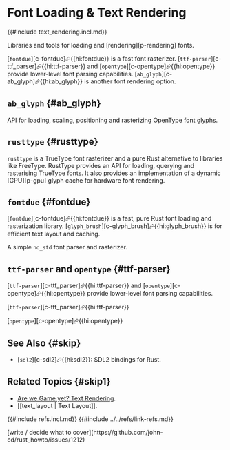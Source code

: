 # Font Loading & Text Rendering

{{#include text_rendering.incl.md}}

Libraries and tools for loading and [rendering][p-rendering] fonts.

[`fontdue`][c-fontdue]⮳{{hi:fontdue}} is a fast font rasterizer. [`ttf-parser`][c-ttf_parser]⮳{{hi:ttf-parser}} and [`opentype`][c-opentype]⮳{{hi:opentype}} provide lower-level font parsing capabilities. [`ab_glyph`][c-ab_glyph]⮳{{hi:ab_glyph}} is another font rendering option.

## `ab_glyph` {#ab_glyph}

API for loading, scaling, positioning and rasterizing OpenType font glyphs.

## `rusttype` {#rusttype}

`rusttype` is a TrueType font rasterizer and a pure Rust alternative to libraries like FreeType. RustType provides an API for loading, querying and rasterising TrueType fonts. It also provides an implementation of a dynamic [GPU][p-gpu] glyph cache for hardware font rendering.

## `fontdue` {#fontdue}

[`fontdue`][c-fontdue]⮳{{hi:fontdue}} is a fast, pure Rust font loading and rasterization library. [`glyph_brush`][c-glyph_brush]⮳{{hi:glyph_brush}} is for efficient text layout and caching.

A simple `no_std` font parser and rasterizer.

## `ttf-parser` and  `opentype` {#ttf-parser}

[`ttf-parser`][c-ttf_parser]⮳{{hi:ttf-parser}} and [`opentype`][c-opentype]⮳{{hi:opentype}} provide lower-level font parsing capabilities.

[`ttf-parser`][c-ttf_parser]⮳{{hi:ttf-parser}}

[`opentype`][c-opentype]⮳{{hi:opentype}}

## See Also {#skip}

- [`sdl2`][c-sdl2]⮳{{hi:sdl2}}: SDL2 bindings for Rust.

## Related Topics {#skip1}

- [Are we Game yet? Text Rendering][are we game yet? text rendering].
- [[text_layout | Text Layout]].

[are we game yet? text rendering]: https://arewegameyet.rs/ecosystem/textrendering
{{#include refs.incl.md}}
{{#include ../../refs/link-refs.md}}

<div class="hidden">
[write / decide what to cover](https://github.com/john-cd/rust_howto/issues/1212)
</div>
